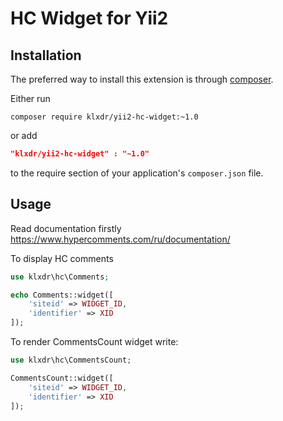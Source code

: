 HC Widget for Yii2
======================

Installation
------------
The preferred way to install this extension is through [composer](http://getcomposer.org/download/).

Either run

```
composer require klxdr/yii2-hc-widget:~1.0
```
or add

```json
"klxdr/yii2-hc-widget" : "~1.0"
```

to the require section of your application's `composer.json` file.

Usage
-----
Read documentation firstly https://www.hypercomments.com/ru/documentation/

To display HC comments

```php
use klxdr\hc\Comments;

echo Comments::widget([
    'siteid' => WIDGET_ID,
    'identifier' => XID
]);
```

To render CommentsCount widget write:

```php
use klxdr\hc\CommentsCount;

CommentsCount::widget([
    'siteid' => WIDGET_ID,
    'identifier' => XID
]);
```
